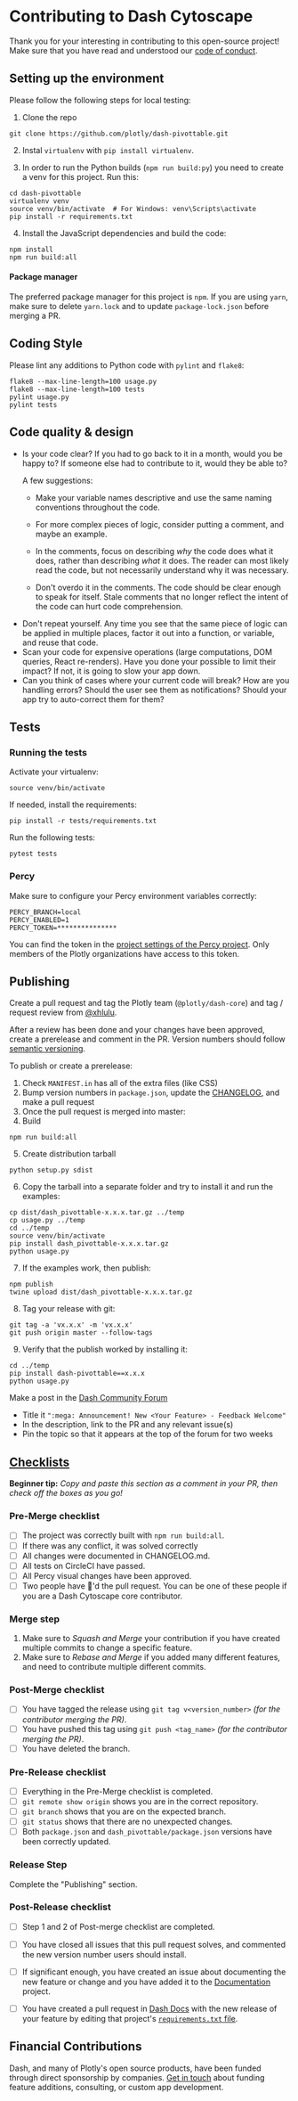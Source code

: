 # Contributing to Dash Cytoscape

Thank you for your interesting in contributing to this open-source project! Make sure that you have read and understood our [code of conduct](CODE_OF_CONDUCT.md).

## Setting up the environment

Please follow the following steps for local testing:

1. Clone the repo
```commandline
git clone https://github.com/plotly/dash-pivottable.git
```
2. Instal `virtualenv` with `pip install virtualenv`.

3. In order to run the Python builds (`npm run build:py`) you need to create a 
venv for this project. Run this:
```commandline
cd dash-pivottable
virtualenv venv
source venv/bin/activate  # For Windows: venv\Scripts\activate
pip install -r requirements.txt
```

4. Install the JavaScript dependencies and build the code:
```commandline
npm install
npm run build:all
```

#### Package manager

The preferred package manager for this project is `npm`. If you are using `yarn`, make sure to delete `yarn.lock` and to update `package-lock.json` before merging a PR.

## Coding Style

Please lint any additions to Python code with `pylint` and `flake8`:
```commandline
flake8 --max-line-length=100 usage.py
flake8 --max-line-length=100 tests
pylint usage.py
pylint tests
```

## Code quality & design

-   Is your code clear? If you had to go back to it in a month, would you be happy to? If someone else had to contribute to it, would they be able to?

    A few suggestions:

    -   Make your variable names descriptive and use the same naming conventions throughout the code.

    -   For more complex pieces of logic, consider putting a comment, and maybe an example.

    -   In the comments, focus on describing _why_ the code does what it does, rather than describing _what_ it does. The reader can most likely read the code, but not necessarily understand why it was necessary.

    -   Don't overdo it in the comments. The code should be clear enough to speak for itself. Stale comments that no longer reflect the intent of the code can hurt code comprehension.

*   Don't repeat yourself. Any time you see that the same piece of logic can be applied in multiple places, factor it out into a function, or variable, and reuse that code.
*   Scan your code for expensive operations (large computations, DOM queries, React re-renders). Have you done your possible to limit their impact? If not, it is going to slow your app down.
*   Can you think of cases where your current code will break? How are you handling errors? Should the user see them as notifications? Should your app try to auto-correct them for them?


## Tests

### Running the tests

Activate your virtualenv:
```commandline
source venv/bin/activate
```

If needed, install the requirements:
```commandline
pip install -r tests/requirements.txt
```

Run the following tests:
```commandline
pytest tests
```

### Percy

Make sure to configure your Percy environment variables correctly:
```commandline
PERCY_BRANCH=local
PERCY_ENABLED=1
PERCY_TOKEN=***************
```

You can find the token in the [project settings of the Percy project](https://percy.io/plotly/dash-pivottable/settings). Only members of the Plotly organizations have access to this token.

## Publishing

Create a pull request and tag the Plotly team (`@plotly/dash-core`) and tag / request review from [@xhlulu](https://github.com/xhlulu).

After a review has been done and your changes have been approved, create a prerelease and comment in the PR. Version numbers should follow [semantic versioning][].

To publish or create a prerelease:

1. Check `MANIFEST.in` has all of the extra files (like CSS)
2. Bump version numbers in `package.json`, update the [CHANGELOG](CHANGELOG.md), and make a pull request
3. Once the pull request is merged into master:
4. Build
```
npm run build:all
```
5. Create distribution tarball
```
python setup.py sdist
```
6. Copy the tarball into a separate folder and try to install it and run the examples:
```
cp dist/dash_pivottable-x.x.x.tar.gz ../temp
cp usage.py ../temp
cd ../temp
source venv/bin/activate
pip install dash_pivottable-x.x.x.tar.gz
python usage.py
```
7. If the examples work, then publish:
```
npm publish
twine upload dist/dash_pivottable-x.x.x.tar.gz
```
8. Tag your release with git:
```
git tag -a 'vx.x.x' -m 'vx.x.x'
git push origin master --follow-tags
```
9. Verify that the publish worked by installing it:
```
cd ../temp
pip install dash-pivottable==x.x.x
python usage.py
```


Make a post in the [Dash Community Forum](https://community.plotly.com/c/dash)
* Title it `":mega: Announcement! New <Your Feature> - Feedback Welcome"`
* In the description, link to the PR and any relevant issue(s)
* Pin the topic so that it appears at the top of the forum for two weeks

## [Checklists](http://rs.io/unreasonable-effectiveness-of-checklists/)
**Beginner tip:** _Copy and paste this section as a comment in your PR, then check off the boxes as you go!_
### Pre-Merge checklist
- [ ] The project was correctly built with `npm run build:all`.
- [ ] If there was any conflict, it was solved correctly
- [ ] All changes were documented in CHANGELOG.md.
- [ ] All tests on CircleCI have passed.
- [ ] All Percy visual changes have been approved.
- [ ] Two people have :dancer:'d the pull request. You can be one of these people if you are a Dash Cytoscape core contributor.

### Merge step
1. Make sure to *Squash and Merge* your contribution if you have created multiple commits to change a specific feature.
2. Make sure to *Rebase and Merge* if you added many different features, and need to contribute multiple different commits.

### Post-Merge checklist
- [ ] You have tagged the release using `git tag v<version_number>` _(for the contributor merging the PR)_.
- [ ] You have pushed this tag using `git push <tag_name>` _(for the contributor merging the PR)_.
- [ ] You have deleted the branch.

### Pre-Release checklist
- [ ] Everything in the Pre-Merge checklist is completed.
- [ ] `git remote show origin` shows you are in the correct repository.
- [ ] `git branch` shows that you are on the expected branch.
- [ ] `git status` shows that there are no unexpected changes.
- [ ] Both `package.json` and `dash_pivottable/package.json` versions have been correctly updated.

### Release Step
Complete the "Publishing" section.

### Post-Release checklist
- [ ] Step 1 and 2 of Post-merge checklist are completed.
- [ ] You have closed all issues that this pull request solves, and commented the new version number users should install.
- [ ] If significant enough, you have created an issue about documenting the new feature or change and you have added it to the [Documentation] project.
- [ ] You have created a pull request in [Dash Docs] with the new release of your feature by editing that project's [`requirements.txt` file](https://github.com/plotly/dash-docs/blob/master/requirements.txt).


## Financial Contributions

Dash, and many of Plotly's open source products, have been funded through direct sponsorship by companies. [Get in touch](https://plotly.com/products/on-premise/) about funding feature additions, consulting, or custom app development.

[Dash Core Components]: https://dash.plotly.com/dash-core-components
[Dash HTML Components]: https://github.com/plotly/dash-html-components
[write your own components]: https://dash.plotly.com/plugins
[Dash Component Biolerplate]: https://github.com/plotly/dash-component-boilerplate
[issues]: https://github.com/plotly/dash-core-components/issues 
[GitHub flow]: https://guides.github.com/introduction/flow/
[eslintrc-react.json]: https://github.com/plotly/dash-components-archetype/blob/master/config/eslint/eslintrc-react.json
[contributors]: https://github.com/plotly/dash-core-components/graphs/contributors
[semantic versioning]: https://semver.org/
[Dash Community Forum]: https://community.plotly.com/c/dash
[Confirmation Modal component]: https://github.com/plotly/dash-core-components/pull/211#issue-195280462
[Confirmation Modal announcement]: https://community.plotly.com/t/announcing-dash-confirmation-modal-feedback-welcome/11627
[Get in touch]: https://plotly.com/products/consulting-and-oem
[Documentation]: https://github.com/orgs/plotly/projects/8
[Dash Docs]: https://github.com/plotly/dash-docs
